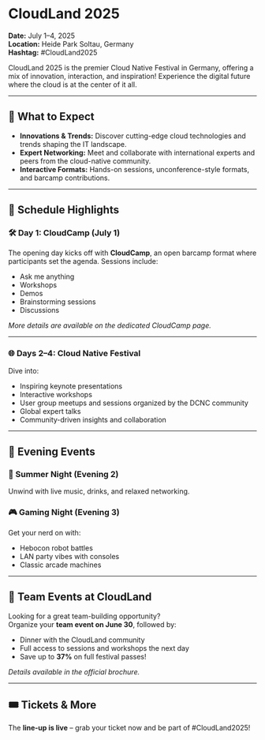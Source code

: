 # CloudLand 2025

**Date:** July 1–4, 2025  
**Location:** Heide Park Soltau, Germany  
**Hashtag:** #CloudLand2025

CloudLand 2025 is the premier Cloud Native Festival in Germany, offering a mix of innovation, interaction, and inspiration! Experience the digital future where the cloud is at the center of it all.

---

## 🚀 What to Expect

- **Innovations & Trends:** Discover cutting-edge cloud technologies and trends shaping the IT landscape.
- **Expert Networking:** Meet and collaborate with international experts and peers from the cloud-native community.
- **Interactive Formats:** Hands-on sessions, unconference-style formats, and barcamp contributions.

---

## 📅 Schedule Highlights

### 🛠️ Day 1: CloudCamp (July 1)
The opening day kicks off with **CloudCamp**, an open barcamp format where participants set the agenda. Sessions include:

- Ask me anything
- Workshops
- Demos
- Brainstorming sessions
- Discussions

*More details are available on the dedicated CloudCamp page.*

---

### 🌐 Days 2–4: Cloud Native Festival
Dive into:

- Inspiring keynote presentations
- Interactive workshops
- User group meetups and sessions organized by the DCNC community
- Global expert talks
- Community-driven insights and collaboration

---

## 🎉 Evening Events

### 🌅 Summer Night (Evening 2)
Unwind with live music, drinks, and relaxed networking.

### 🎮 Gaming Night (Evening 3)
Get your nerd on with:

- Hebocon robot battles
- LAN party vibes with consoles
- Classic arcade machines

---

## 👥 Team Events at CloudLand

Looking for a great team-building opportunity?  
Organize your **team event on June 30**, followed by:

- Dinner with the CloudLand community
- Full access to sessions and workshops the next day
- Save up to **37%** on full festival passes!

*Details available in the official brochure.*

---

## 🎟️ Tickets & More

The **line-up is live** – grab your ticket now and be part of #CloudLand2025!
